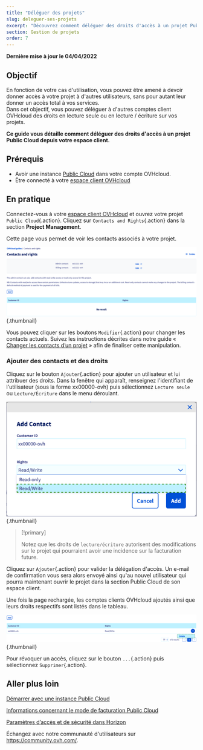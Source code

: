 ```yaml
---
title: "Déléguer des projets"
slug: deleguer-ses-projets
excerpt: "Découvrez comment déléguer des droits d'accès à un projet Public Cloud à d'autres comptes OVHcloud"
section: Gestion de projets
order: 7
---
```


**Dernière mise à jour le 04/04/2022**

## Objectif

En fonction de votre cas d'utilisation, vous pouvez être amené à devoir donner accès à votre projet à d'autres utilisateurs, sans pour autant leur donner un accès total à vos services.<br>
Dans cet objectif, vous pouvez déléguer à d'autres comptes client OVHcloud des droits en lecture seule ou en lecture / écriture sur vos projets.

**Ce guide vous détaille comment déléguer des droits d'accès à un projet Public Cloud depuis votre espace client.**

## Prérequis

- Avoir une instance [Public Cloud](https://www.ovhcloud.com/fr/public-cloud/) dans votre compte OVHcloud.
- Être connecté à votre [espace client OVHcloud](https://www.ovh.com/auth/?action=gotomanager&from=https://www.ovh.com/fr/&ovhSubsidiary=fr)

## En pratique 

Connectez-vous à votre [espace client OVHcloud](https://www.ovh.com/auth/?action=gotomanager&from=https://www.ovh.com/fr/&ovhSubsidiary=fr) et ouvrez votre projet `Public Cloud`{.action}. Cliquez sur `Contacts and Rights`{.action} dans la section **Project Management**.

Cette page vous permet de voir les contacts associés à votre projet.

![public-cloud-delegate-projects](images/delegatingproject01.png){.thumbnail}

Vous pouvez cliquer sur les boutons `Modifier`{.action} pour changer les contacts actuels. Suivez les instructions décrites dans notre guide « [Changer les contacts d’un projet](../changer-les-contacts-dun-projet/) » afin de finaliser cette manipulation.

### Ajouter des contacts et des droits

Cliquez sur le bouton `Ajouter`{.action} pour ajouter un utilisateur et lui attribuer des droits. Dans la fenêtre qui apparaît, renseignez l'identifiant de l'utilisateur (sous la forme xx00000-ovh) puis sélectionnez `Lecture seule` ou `Lecture/Écriture` dans le menu déroulant.

![public-cloud-delegate-projects](images/delegatingproject02.png){.thumbnail}

> [!primary]
>
> Notez que les droits de `lecture/écriture` autorisent des modifications sur le projet qui pourraient avoir une incidence sur la facturation future.
>
 
Cliquez sur `Ajouter`{.action} pour valider la délégation d'accès. Un e-mail de confirmation vous sera alors envoyé ainsi qu'au nouvel utilisateur qui pourra maintenant ouvrir le projet dans la section Public Cloud de son espace client.

Une fois la page rechargée, les comptes clients OVHcloud ajoutés ainsi que leurs droits respectifs sont listés dans le tableau.

![public-cloud-delegate-projects](images/delegatingproject03.png){.thumbnail}

Pour révoquer un accès, cliquez sur le bouton `...`{.action} puis sélectionnez `Supprimer`{.action}.

## Aller plus loin

[Démarrer avec une instance Public Cloud](https://docs.ovh.com/fr/public-cloud/premiers-pas-instance-public-cloud/)

[Informations concernant le mode de facturation Public Cloud](https://docs.ovh.com/fr/public-cloud/information-concernant-le-mode-de-facturation-cloud/)

[Paramètres d’accès et de sécurité dans Horizon](https://docs.ovh.com/fr/public-cloud/acces-et-securite-dans-horizon/)

Échangez avec notre communauté d'utilisateurs sur <https://community.ovh.com/>.